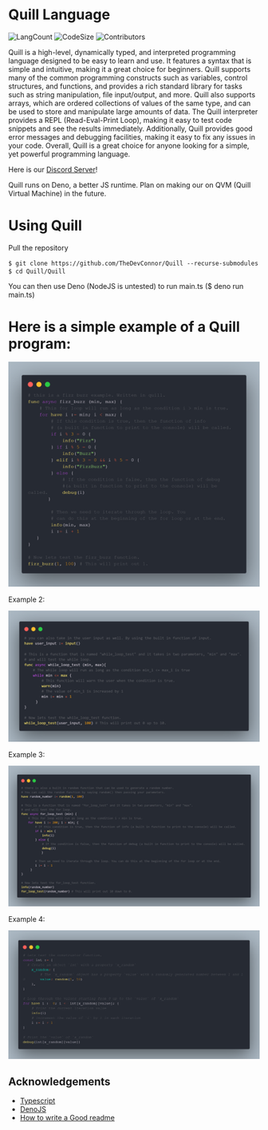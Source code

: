 # Quill Language
![LangCount](https://img.shields.io/github/languages/count/TheRealHiThere/Quill)
![CodeSize](https://img.shields.io/github/languages/code-size/TheRealHiThere/Quill)
![Contributors](https://img.shields.io/github/contributors/TheRealHiThere/Quill)

Quill is a high-level, dynamically typed, and interpreted programming language designed to be easy to learn and use. It features a syntax that is simple and intuitive, making it a great choice for beginners. Quill supports many of the common programming constructs such as variables, control structures, and functions, and provides a rich standard library for tasks such as string manipulation, file input/output, and more. Quill also supports arrays, which are ordered collections of values of the same type, and can be used to store and manipulate large amounts of data. The Quill interpreter provides a REPL (Read-Eval-Print Loop), making it easy to test code snippets and see the results immediately. Additionally, Quill provides good error messages and debugging facilities, making it easy to fix any issues in your code. Overall, Quill is a great choice for anyone looking for a simple, yet powerful programming language.

Here is our [Discord Server](https://discord.gg/JvExQpGuXM)!

Quill runs on Deno, a better JS runtime. Plan on making our on QVM (Quill Virtual Machine) in the future.

# Using Quill

Pull the repository 
```
$ git clone https://github.com/TheDevConnor/Quill --recurse-submodules
$ cd Quill/Quill
```
You can then use Deno (NodeJS is untested) to run main.ts ($ deno run main.ts)

# Here is a simple example of a Quill program:

![image](./Images/code1.png)

Example 2:

![image](./Images/code2.png)

Example 3:

![image](./Images/code3.png)

Example 4:

![image](./Images/code4.png)

## Acknowledgements
 - [Typescript](https://github.com/microsoft/TypeScript)
 - [DenoJS](https://deno.land/)
 - [How to write a Good readme](https://bulldogjob.com/news/449-how-to-write-a-good-readme-for-your-github-project)

